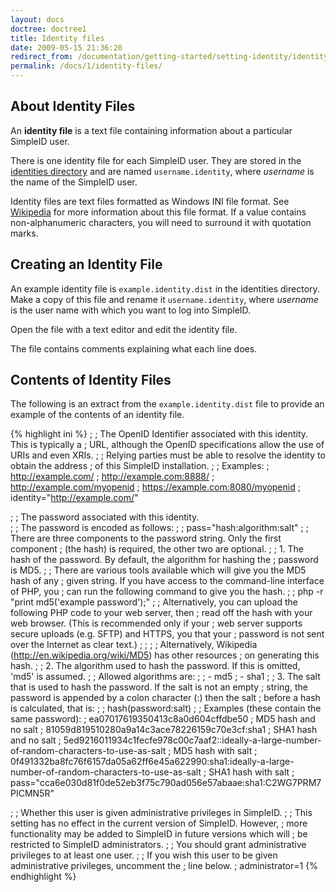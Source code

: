 ```yaml
---
layout: docs
doctree: doctree1
title: Identity files
date: 2009-05-15 21:36:20
redirect_from: /documentation/getting-started/setting-identity/identity-files/
permalink: /docs/1/identity-files/
---
```


## About Identity Files

An **identity file** is a text file containing information about a particular SimpleID user.

There is one identity file for each SimpleID user.  They are stored in the [identities directory](/docs/1/installing/#directories) and are named <code>username.identity</code>, where <var>username</var> is the name of the SimpleID user.

Identity files are text files formatted as Windows INI file format.  See [Wikipedia](http://en.wikipedia.org/wiki/INI_file) for more information about this file format.  If a value contains non-alphanumeric characters, you will need to surround it with quotation marks.

## Creating an Identity File

An example identity file is <code>example.identity.dist</code> in the identities directory.  Make a copy of this file and rename it <code>username.identity</code>, where <var>username</var> is the user name with which you want to log into SimpleID.

Open the file with a text editor and edit the identity file.

The file contains comments explaining what each line does.

## Contents of Identity Files

The following is an extract from the <code>example.identity.dist</code> file to provide an example of the contents of an identity file.

{% highlight ini %}
;
; The OpenID Identifier associated with this identity.  This is typically a
; URL, although the OpenID specifications allow the use of URIs and even XRIs.
;
; Relying parties must be able to resolve the identity to obtain the address
; of this SimpleID installation.
;
; Examples:
;    http://example.com/
;    http://example.com:8888/
;    http://example.com/myopenid
;    https://example.com:8080/myopenid
;
identity="http://example.com/"

;
; The password associated with this identity.  
;
; The password is encoded as follows:
;
;     pass="hash:algorithm:salt"
;
; There are three components to the password string.  Only the first component
; (the hash) is required, the other two are optional.
;
; 1. The hash of the password.  By default, the algorithm for hashing the
;    password is MD5.
;
;    There are various tools available which will give you the MD5 hash of any
;    given string.  If you have access to the command-line interface of PHP, you
;    can run the following command to give you the hash.
;
;    php -r "print md5('example password');"
;
;    Alternatively, you can upload the following PHP code to your web server, then
;    read off the hash with your web browser.  (This is recommended only if your
;    web server supports secure uploads (e.g. SFTP) and HTTPS, you that your
;    password is not sent over the Internet as clear text.)
;
;    <?php header('Content-Type: text/plain'); print md5('example password'); ?>
;
;    Alternatively, Wikipedia (http://en.wikipedia.org/wiki/MD5) has other resources
;    on generating this hash.
;
; 2. The algorithm used to hash the password.  If this is omitted, 'md5' is assumed.
;
;    Allowed algorithms are:
;
;    - md5
;    - sha1
;
; 3. The salt that is used to hash the password.  If the salt is not an empty
;    string, the password is appended by a colon character (:) then the salt
;    before a hash is calculated, that is:
;
;    hash(password:salt)
;
; Examples (these contain the same password):
;    ea07017619350413c8a0d604cffdbe50                   ; MD5 hash and no salt
;    81059d819510280a9a14c3ace78226159c70e3cf:sha1      ; SHA1 hash and no salt
;    5ed9216011934c1fecfe978c00c7aaf2::ideally-a-large-number-of-random-characters-to-use-as-salt                   ; MD5 hash with salt
;    0f491332ba8fc76f6157da05a62ff6e45a622990:sha1:ideally-a-large-number-of-random-characters-to-use-as-salt       ; SHA1 hash with salt
;
pass="cca6e030d81f0de52eb3f75c790ad056e57abaae:sha1:C2WG7PRM7PICMN5R"

;
; Whether this user is given administrative privileges in SimpleID.
;
; This setting has no effect in the current version of SimpleID.  However,
; more functionality may be added to SimpleID in future versions which will
; be restricted to SimpleID administrators.
;
; You should grant administrative privileges to at least one user.
;
; If you wish this user to be given administrative privileges, uncomment the
; line below.
;
administrator=1
{% endhighlight %}